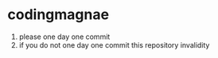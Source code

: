 # codingmagnae

1. please one day one commit
2. if you do not one day one commit this repository invalidity
